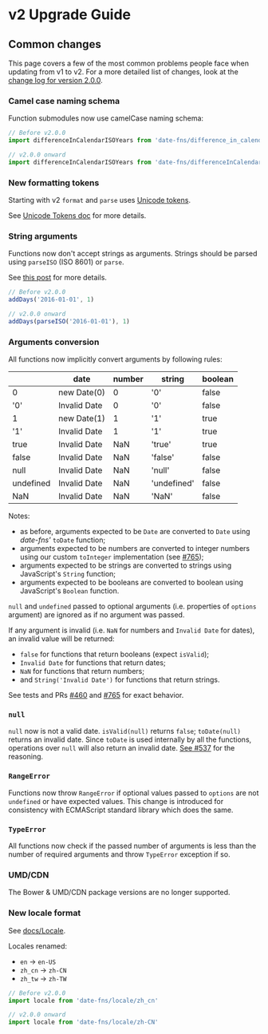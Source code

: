 # v2 Upgrade Guide

## Common changes

This page covers a few of the most common problems people face when updating from v1 to v2. For a more detailed list of changes, look at the [change log for version 2.0.0](https://date-fns.org/docs/Change-Log#2.0.0-2019-08-20).

### Camel case naming schema

Function submodules now use camelCase naming schema:

```javascript
// Before v2.0.0
import differenceInCalendarISOYears from 'date-fns/difference_in_calendar_iso_years'

// v2.0.0 onward
import differenceInCalendarISOYears from 'date-fns/differenceInCalendarISOYears'
```

### New formatting tokens

Starting with v2 `format` and `parse` uses [Unicode tokens].

See [Unicode Tokens doc](https://date-fns.org/docs/Unicode-Tokens) for more details.

### String arguments

Functions now don't accept strings as arguments. Strings should
be parsed using `parseISO` (ISO 8601) or `parse`.

See [this post](https://blog.date-fns.org/post/we-cut-date-fns-v2-minimal-build-size-down-to-300-bytes-and-now-its-the-smallest-date-library-18f2nvh2z0yal) for more details.

```javascript
// Before v2.0.0
addDays('2016-01-01', 1)

// v2.0.0 onward
addDays(parseISO('2016-01-01'), 1)
```

### Arguments conversion

All functions now implicitly convert arguments by following rules:

|           | date         | number | string      | boolean |
| --------- | ------------ | ------ | ----------- | ------- |
| 0         | new Date(0)  | 0      | '0'         | false   |
| '0'       | Invalid Date | 0      | '0'         | false   |
| 1         | new Date(1)  | 1      | '1'         | true    |
| '1'       | Invalid Date | 1      | '1'         | true    |
| true      | Invalid Date | NaN    | 'true'      | true    |
| false     | Invalid Date | NaN    | 'false'     | false   |
| null      | Invalid Date | NaN    | 'null'      | false   |
| undefined | Invalid Date | NaN    | 'undefined' | false   |
| NaN       | Invalid Date | NaN    | 'NaN'       | false   |

Notes:

- as before, arguments expected to be `Date` are converted to `Date` using _date-fns'_ `toDate` function;
- arguments expected to be numbers are converted to integer numbers using our custom `toInteger` implementation
  (see [#765](https://github.com/date-fns/date-fns/pull/765));
- arguments expected to be strings are converted to strings using JavaScript's `String` function;
- arguments expected to be booleans are converted to boolean using JavaScript's `Boolean` function.

`null` and `undefined` passed to optional arguments (i.e. properties of `options` argument)
are ignored as if no argument was passed.

If any argument is invalid (i.e. `NaN` for numbers and `Invalid Date` for dates),
an invalid value will be returned:

- `false` for functions that return booleans (expect `isValid`);
- `Invalid Date` for functions that return dates;
- `NaN` for functions that return numbers;
- and `String('Invalid Date')` for functions that return strings.

See tests and PRs [#460](https://github.com/date-fns/date-fns/pull/460) and
[#765](https://github.com/date-fns/date-fns/pull/765) for exact behavior.

### `null`

`null` now is not a valid date. `isValid(null)` returns `false`;
`toDate(null)` returns an invalid date. Since `toDate` is used internally
by all the functions, operations over `null` will also return an invalid date.
[See #537](https://github.com/date-fns/date-fns/issues/537) for the reasoning.

### `RangeError`

Functions now throw `RangeError` if optional values passed to `options`
are not `undefined` or have expected values.
This change is introduced for consistency with ECMAScript standard library which does the same.

### `TypeError`

All functions now check if the passed number of arguments is less
than the number of required arguments and throw `TypeError` exception if so.

### UMD/CDN

The Bower & UMD/CDN package versions are no longer supported.

### New locale format

See [docs/Locale](https://date-fns.org/docs/Locale).

Locales renamed:

- `en` → `en-US`
- `zh_cn` → `zh-CN`
- `zh_tw` → `zh-TW`

```javascript
// Before v2.0.0
import locale from 'date-fns/locale/zh_cn'

// v2.0.0 onward
import locale from 'date-fns/locale/zh-CN'
```

[unicode tokens]: https://www.unicode.org/reports/tr35/tr35-dates.html#Date_Field_Symbol_Table
